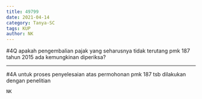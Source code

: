 ```yaml
---
title: 49799
date: 2021-04-14
category: Tanya-SC
tags: KUP
author: NK
---
```


#4Q apakah pengembalian pajak yang seharusnya tidak terutang pmk 187 tahun 2015 ada kemungkinan diperiksa?

---

#4A untuk proses penyelesaian atas permohonan pmk 187 tsb dilakukan dengan penelitian

`NK`
